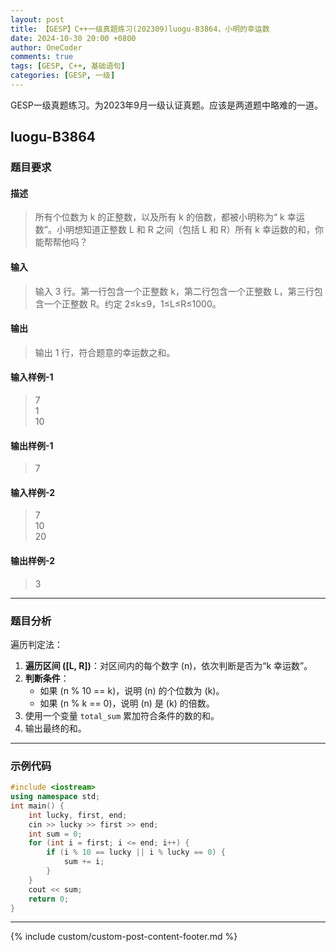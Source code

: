 ```yaml
---
layout: post
title: 【GESP】C++一级真题练习(202309)luogu-B3864，小明的幸运数
date: 2024-10-30 20:00 +0800
author: OneCoder
comments: true
tags: [GESP, C++, 基础语句]
categories: [GESP, 一级]
---
```

GESP一级真题练习。为2023年9月一级认证真题。应该是两道题中略难的一道。

<!--more-->

## luogu-B3864

### 题目要求

#### 描述

>所有个位数为 k 的正整数，以及所有 k 的倍数，都被小明称为“ k 幸运数”。小明想知道正整数 L 和 R 之间（包括 L 和 R）所有 k 幸运数的和，你能帮帮他吗？

#### 输入

>输入 3 行。第一行包含一个正整数 k，第二行包含一个正整数 L，第三行包含一个正整数 R。约定 2≤k≤9，1≤L≤R≤1000。

#### 输出

>输出 1 行，符合题意的幸运数之和。

#### 输入样例-1

>7  
>1  
>10  

#### 输出样例-1

>7

#### 输入样例-2

>7  
>10  
>20  

#### 输出样例-2

>3

---

### 题目分析

遍历判定法：

1. **遍历区间 \([L, R]\)**：对区间内的每个数字 \(n\)，依次判断是否为“k 幸运数”。
2. **判断条件**：
   - 如果 \(n % 10 == k\)，说明 \(n\) 的个位数为 \(k\)。
   - 如果 \(n % k == 0\)，说明 \(n\) 是 \(k\) 的倍数。
3. 使用一个变量 `total_sum` 累加符合条件的数的和。
4. 输出最终的和。

---

### 示例代码

```cpp
#include <iostream>
using namespace std;
int main() {
    int lucky, first, end;
    cin >> lucky >> first >> end;
    int sum = 0;
    for (int i = first; i <= end; i++) {
        if (i % 10 == lucky || i % lucky == 0) {
            sum += i;
        }
    }
    cout << sum;
    return 0;
}
```

---

{% include custom/custom-post-content-footer.md %}
